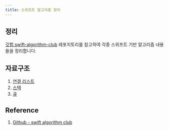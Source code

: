 ```yaml
---
title: 스위프트 알고리즘 정리
---
```


## 정리

[깃헙 swift-algorithm-club](https://github.com/kodecocodes/swift-algorithm-club) 레포지토리를 참고하여 각종 스위프트 기반 알고리즘 내용들을 정리합니다.

## 자료구조

1. [연결 리스트](./swift-algorithm-club/data-structure/list.md)
2. [스택](./swift-algorithm-club/data-structure/stack.md)
3. [큐](./swift-algorithm-club/data-structure/queue.md)

## Reference

1. [Github - swift algorithm club](https://github.com/kodecocodes/swift-algorithm-club)
